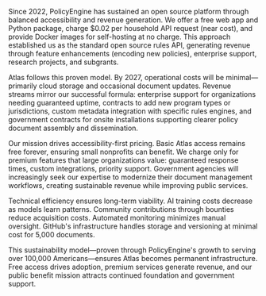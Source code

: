 Since 2022, PolicyEngine has sustained an open source platform through balanced accessibility and revenue generation. We offer a free web app and Python package, charge $0.02 per household API request (near cost), and provide Docker images for self-hosting at no charge. This approach established us as the standard open source rules API, generating revenue through feature enhancements (encoding new policies), enterprise support, research projects, and subgrants.

Atlas follows this proven model. By 2027, operational costs will be minimal—primarily cloud storage and occasional document updates. Revenue streams mirror our successful formula: enterprise support for organizations needing guaranteed uptime, contracts to add new program types or jurisdictions, custom metadata integration with specific rules engines, and government contracts for onsite installations supporting clearer policy document assembly and dissemination.

Our mission drives accessibility-first pricing. Basic Atlas access remains free forever, ensuring small nonprofits can benefit. We charge only for premium features that large organizations value: guaranteed response times, custom integrations, priority support. Government agencies will increasingly seek our expertise to modernize their document management workflows, creating sustainable revenue while improving public services.

Technical efficiency ensures long-term viability. AI training costs decrease as models learn patterns. Community contributions through bounties reduce acquisition costs. Automated monitoring minimizes manual oversight. GitHub's infrastructure handles storage and versioning at minimal cost for 5,000 documents.

This sustainability model—proven through PolicyEngine's growth to serving over 100,000 Americans—ensures Atlas becomes permanent infrastructure. Free access drives adoption, premium services generate revenue, and our public benefit mission attracts continued foundation and government support.